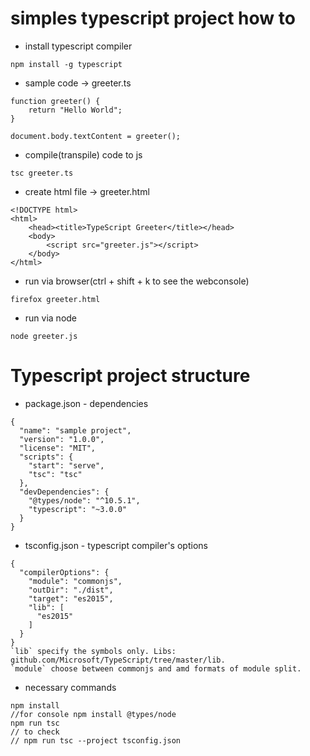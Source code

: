 # simples typescript project how to

*  install typescript compiler
```
npm install -g typescript
```
* sample code -> greeter.ts
```
function greeter() {
    return "Hello World";
}

document.body.textContent = greeter();
```
* compile(transpile) code to js
```
tsc greeter.ts
```
* create html file -> greeter.html
```
<!DOCTYPE html>
<html>
    <head><title>TypeScript Greeter</title></head>
    <body>
        <script src="greeter.js"></script>
    </body>
</html>
```
* run via browser(ctrl + shift + k to see the webconsole)
```
firefox greeter.html
```
* run via node
```
node greeter.js
```
# Typescript project structure
* package.json - dependencies
```
{
  "name": "sample project",
  "version": "1.0.0",
  "license": "MIT",
  "scripts": {
    "start": "serve",
    "tsc": "tsc"
  },
  "devDependencies": {
    "@types/node": "^10.5.1",
    "typescript": "~3.0.0"
  }
}
```
* tsconfig.json - typescript compiler's options
```
{
  "compilerOptions": {
  	"module": "commonjs",
    "outDir": "./dist",
    "target": "es2015",
    "lib": [
      "es2015"
    ]
  }
}
`lib` specify the symbols only. Libs: github.com/Microsoft/TypeScript/tree/master/lib.   
`module` choose between commonjs and amd formats of module split.  
```
* necessary commands 
```
npm install
//for console npm install @types/node
npm run tsc
// to check
// npm run tsc --project tsconfig.json
```
